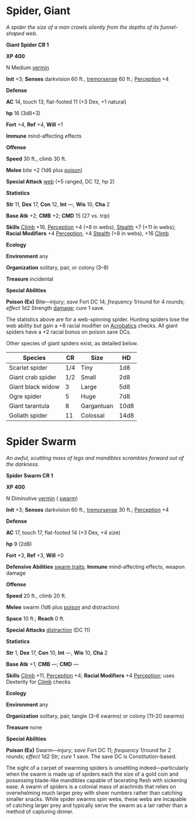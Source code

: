 # Spider, Giant

_A spider the size of a man crawls silently from the depths of its funnel-shaped web._

**Giant Spider CR 1**

**XP 400**

N Medium [vermin](creatureTypes.html#_vermin)

**Init** +3; **Senses** darkvision 60 ft., [tremorsense](universalMonsterRules.html#_tremorsense) 60 ft.; [Perception](../skills/perception.html#_perception) +4

**Defense**

**AC** 14, touch 13, flat-footed 11 (+3 Dex, +1 natural)

**hp** 16 (3d8+3)

**Fort** +4, **Ref** +4, **Will** +1

**Immune** mind-affecting effects

**Offense**

**Speed** 30 ft., climb 30 ft.

**Melee** bite +2 (1d6 plus [poison](universalMonsterRules.html#_poison))

**Special Attack** [web](universalMonsterRules.html#_web) (+5 ranged, DC 12, hp 2)

**Statistics**

**Str** 11, **Dex** 17, **Con** 12, **Int** —, **Wis** 10, **Cha** 2

**Base Atk** +2; **CMB** +2; **CMD** 15 (27 vs. trip)

**Skills** [Climb](../skills/climb.html#_climb) +16, [Perception](../skills/perception.html#_perception) +4 (+8 in webs), [Stealth](../skills/stealth.html#_stealth) +7 (+11 in webs); **Racial Modifiers** +4 [Perception](../skills/perception.html#_perception), +4 [Stealth](../skills/stealth.html#_stealth) (+8 in webs), +16 [Climb](../skills/climb.html#_climb)

**Ecology**

**Environment** any

**Organization** solitary, pair, or colony (3–8)

**Treasure** incidental

**Special Abilities**

**Poison (Ex)** Bite—injury; _save_ Fort DC 14; _frequency_ 1/round for 4 rounds; _effect_ 1d2 Strength [damage](universalMonsterRules.html#_ability-damage-and-drain); _cure_ 1 save.

The statistics above are for a web-spinning spider. Hunting spiders lose the web ability but gain a +8 racial modifier on [Acrobatics](../skills/acrobatics.html#_acrobatics) checks. All giant spiders have a +2 racial bonus on poison save DCs.

Other species of giant spiders exist, as detailed below.

| Species | CR | Size | HD |
| --- | --- | --- | --- |
| Scarlet spider | 1/4 | Tiny | 1d8 |
| Giant crab spider | 1/2 | Small | 2d8 |
| Giant black widow | 3 | Large | 5d8 |
| Ogre spider | 5 | Huge | 7d8 |
| Giant tarantula | 8 | Gargantuan | 10d8 |
| Goliath spider | 11 | Colossal | 14d8 |

# Spider Swarm

_An awful, scuttling mass of legs and mandibles scrambles forward out of the darkness._

**Spider Swarm CR 1**

**XP 400**

N Diminutive [vermin](creatureTypes.html#_vermin) ( [swarm](creatureTypes.html#_swarm-subtype))

**Init** +3; **Senses** darkvision 60 ft., [tremorsense](universalMonsterRules.html#_tremorsense) 30 ft.; [Perception](../skills/perception.html#_perception) +4

**Defense**

**AC** 17, touch 17, flat-footed 14 (+3 Dex, +4 size)

**hp** 9 (2d8)

**Fort** +3, **Ref** +3, **Will** +0

**Defensive Abilities** [swarm traits](creatureTypes.html#_swarm-subtype); **Immune** mind-affecting effects, weapon damage

**Offense**

**Speed** 20 ft., climb 20 ft.

**Melee** swarm (1d6 plus [poison](universalMonsterRules.html#_poison) and distraction)

**Space** 10 ft.; **Reach** 0 ft.

**Special Attacks** [distraction](universalMonsterRules.html#_distraction) (DC 11)

**Statistics**

**Str** 1, **Dex** 17, **Con** 10, **Int** —, **Wis** 10, **Cha** 2

**Base Atk** +1; **CMB** —; **CMD** —

**Skills** [Climb](../skills/climb.html#_climb) +11, [Perception](../skills/perception.html#_perception) +4; **Racial Modifiers** +4 [Perception](../skills/perception.html#_perception); uses Dexterity for [Climb](../skills/climb.html#_climb) checks

**Ecology**

**Environment** any

**Organization** solitary, pair, tangle (3–6 swarms) or colony (11–20 swarms)

**Treasure** none

**Special Abilities**

**Poison (Ex)** Swarm—injury; _save_ Fort DC 11; _frequency_ 1/round for 2 rounds; _effect_ 1d2 Str; _cure_ 1 save. The save DC is Constitution-based.

The sight of a carpet of swarming spiders is unsettling indeed—particularly when the swarm is made up of spiders each the size of a gold coin and possessing blade-like mandibles capable of lacerating flesh with sickening ease. A swarm of spiders is a colonial mass of arachnids that relies on overwhelming much larger prey with sheer numbers rather than catching smaller snacks. While spider swarms spin webs, these webs are incapable of catching larger prey and typically serve the swarm as a lair rather than a method of capturing dinner.

